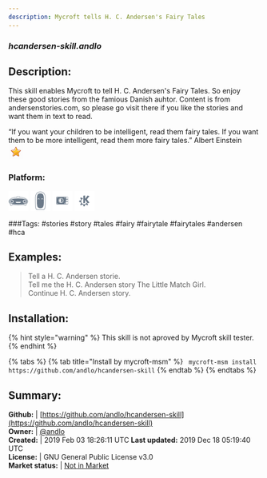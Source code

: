 ```yaml
---
description: Mycroft tells H. C. Andersen's Fairy Tales
---
```


### _hcandersen-skill.andlo_  
## Description:  
This skill enables Mycroft to tell H. C. Andersen's Fairy Tales. So enjoy these good stories from the famious Danish auhtor.
Content is from andersenstories.com, so please go visit there if you like the stories and want them in text to read.

“If you want your children to be intelligent, read them fairy tales. If you want them to be more
intelligent, read them more fairy tales.”
Albert Einstein  
![](../.gitbook/assets/star.png)  
### Platform:  
 ![Mark I](../.gitbook/assets/mark-1-icon.png)  ![Mark II](../.gitbook/assets/mark-2-icon.png)  ![Picroft](../.gitbook/assets/picroft-icon.png)  ![plasmoid](../.gitbook/assets/kde.png)   
  
###Tags: \#stories \#story \#tales \#fairy \#fairytale \#fairytales \#andersen \#hca   
## Examples:  
> Tell a H. C. Andersen storie.  
> Tell me the H. C. Andersen story The Little Match Girl.  
> Continue H. C. Andersen story.  
  
## Installation:  
{% hint style="warning" %}
This skill is not aproved by Mycroft skill tester.
{% endhint %}
    
{% tabs %}
{% tab title="Install by mycroft-msm" %}
``` mycroft-msm install https://github.com/andlo/hcandersen-skill```
{% endtab %}
  {% endtabs %}
    
## Summary:  
**Github:** | [https://github.com/andlo/hcandersen-skill](https://github.com/andlo/hcandersen-skill)  
**Owner:** | [@andlo](https://github.com/andlo)  
**Created:** | 2019 Feb 03 18:26:11 UTC  **Last updated:** 2019 Dec 18 05:19:40 UTC  
**License:** | GNU General Public License v3.0  
**Market status:** | [Not in Market](https://market.mycroft.ai/skill/)  
